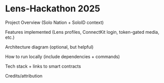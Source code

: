 # Lens-Hackathon 2025
Project Overview (Solo Nation + SoloID context)

Features implemented (Lens profiles, ConnectKit login, token-gated media, etc.)

Architecture diagram (optional, but helpful)

How to run locally (include dependencies + commands)

Tech stack + links to smart contracts 

Credits/attribution

